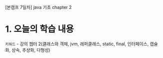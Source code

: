 [본캠프 7일차] java 기초 chapter 2

# 1. 오늘의 학습 내용
`키워드` - 강의 챕터 2(클래스와 객체, jvm, 래퍼클래스, static, final, 인터페이스, 캡슐화, 상속, 추상화, 다형성)

